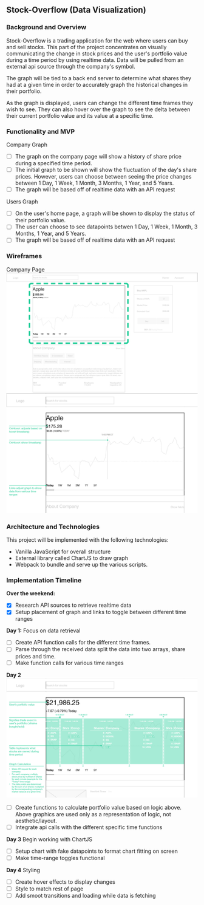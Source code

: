 ## Stock-Overflow (Data Visualization)

### Background and Overview

Stock-Overflow is a trading application for the web where users can buy and sell stocks. This part of the project concentrates on visually communicating the change in stock prices and the user's portfolio value during a time period by using realtime data. Data will be pulled from an external api source through the company's symbol.

The graph will be tied to a back end server to determine what shares they had at a given time in order to accurately graph the historical changes in their portfolio.

As the graph is displayed, users can change the different time frames they wish to see. They can also hover over the graph to see the delta between their current portfolio value and its value at a specific time.

### Functionality and MVP
Company Graph
- [ ] The graph on the company page will show a history of share price during a specified time period.
- [ ] The initial graph to be shown will show the fluctuation of the day's share prices. However, users can choose between seeing the price changes between 1 Day, 1 Week, 1 Month, 3 Months, 1 Year, and 5 Years.
- [ ] The graph will be based off of realtime data with an API request

Users Graph
- [ ] On the user's home page, a graph will be shown to display the status of their portfolio value.
- [ ] The user can choose to see datapoints betwen 1 Day, 1 Week, 1 Month, 3 Months, 1 Year, and 5 Years.
- [ ] The graph will be based off of realtime data with an API request

### Wireframes
Company Page
![Company Page](https://github.com/jparkSF/mystock-tool/blob/master/wireframes/Wireframes%20Graph.jpg)
![Zoomed In](https://github.com/jparkSF/mystock-tool/blob/master/wireframes/Wireframes%20Graph2.jpg)

### Architecture and Technologies
This project will be implemented with the following technologies:

* Vanilla JavaScript for overall structure
* External library called ChartJS to draw graph
* Webpack to bundle and serve up the various scripts.

### Implementation Timeline

**Over the weekend:**
- [x] Research API sources to retrieve realtime data
- [x] Setup placement of graph and links to toggle between different time ranges

**Day 1:** Focus on data retrieval
- [ ] Create API function calls for the different time frames.
- [ ] Parse through the received data split the data into two arrays, share prices and time.
- [ ] Make function calls for various time ranges

**Day 2**
![Portfolio Value](https://github.com/jparkSF/mystock-tool/blob/master/wireframes/Wireframes%20Graph3.jpg)
- [ ] Create functions to calculate portfolio value based on logic above. Above graphics are used only as a representation of logic, not aesthetic/layout.
- [ ] Integrate api calls with the different specific time functions

**Day 3** Begin working with ChartJS
- [ ] Setup chart with fake datapoints to format chart fitting on screen
- [ ] Make time-range toggles functional

**Day 4** Styling
- [ ] Create hover effects to display changes
- [ ] Style to match rest of page
- [ ] Add smoot transitions and loading while data is fetching
